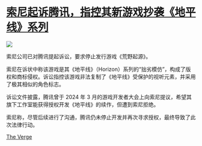 # [索尼起诉腾讯，指控其新游戏抄袭《地平线》系列](https://github.com/jaaleng/jaaleng.github.io/issues/232)

![](https://pic.imgdd.cc/item/688ac47dabb08ec37a8f78c7.jpg)

索尼公司已对腾讯提起诉讼，要求停止发行游戏《荒野起源》。

索尼在诉状中称该游戏是其《地平线》（Horizon）系列的“拙劣模仿”，构成了版权和商标侵权。诉讼指控该游戏非法复制了《地平线》受保护的视听元素，并采用了极其相似的角色标志。

诉讼文件披露，腾讯曾于 2024 年 3 月的游戏开发者大会上向索尼提议，希望其旗下工作室能获得授权开发《地平线》的续作，但遭到索尼拒绝。

索尼称，尽管后续进行了沟通，腾讯仍未停止开发并再次寻求授权，最终导致了此次法律行动。

[The Verge](https://www.theverge.com/news/714870/sony-tencent-horizon-clone-lawsuit)